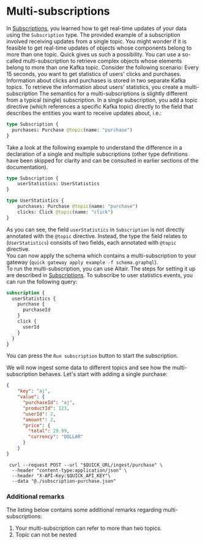 # Multi-subscriptions

In [Subscriptions](subscriptions.md), you learned
how to get real-time updates of your data
using the `Subscription` type. The provided example
of a subscription involved receiving updates from a
single topic. You might wonder if it is feasible
to get real-time updates of objects whose components belong to more
than one topic. Quick gives us such a possibility.
You can use a so-called multi-subscription to retrieve complex objects
whose elements belong to more than one Kafka topic. 
Consider the following scenario: Every 15 seconds,
you want to get statistics of users' clicks and purchases.
Information about clicks and purchases is stored in two separate Kafka topics.
To retrieve the information about users' statistics, 
you create a multi-subscription
The semantics for a multi-subscriptions is slightly different from
a typical (single) subscription.
In a single subscription, you add a topic directive (which references a specific Kafka topic)
directly to the field that describes the entities you want to receive updates about, i.e.:
```graphql title="schema.gql"
type Subscription {
  purchases: Purchase @topic(name: "purchase")
}
```
Take a look at the following example to understand the difference in a declaration of a single and multiple
subscriptions (other type definitions have been skipped for clarity and can be consulted in earlier sections of the
documentation).
```graphql title="schema.gql"
type Subscription {
    userStatistics: UserStatistics
}

type UserStatistics {
    purchases: Purchase @topic(name: "purchase")
    clicks: Click @topic(name: "click")
}
```
As you can see, the field `userStatistics` in `Subscription` is not directly annotated with the `@topic` directive.
Instead, the type the field relates to (`UserStatistics`) consists of two fields, each annotated with `@topic` 
directive.  
You can now apply the schema which contains a multi-subscription to your gateway
(`quick gateway apply example -f schema.graphql`).  
To run the multi-subscription, you can use Altair.
The steps for setting it up are described in [Subscriptions](subscriptions.md).
To subscribe to user statistics events, you can run the following query:
```graphql title="subscription.gql"
subscription {
  userStatistics {
    purchase {
      purchaseId
    }
    click {
      userId
    }
  }
}
```
You can press the `Run subscription` button to start the subscription.

We will now ingest some data to different topics and see how the multi-subscription behaves.
Let's start with adding a single purchase:
```json title="subscription-purchase.json"
{
    "key": "aj",
    "value": {
      "purchaseId": "aj",
      "productId": 123,
      "userId": 2,
      "amount": 2,
      "price": {
        "total": 29.99,
        "currency": "DOLLAR"
      }
    }
}
```
```shell
 curl --request POST --url "$QUICK_URL/ingest/purchase" \
  --header "content-type:application/json" \
  --header "X-API-Key:$QUICK_API_KEY"\
  --data "@./subscription-purchase.json"
```

### Additional remarks

The listing below contains some additional remarks regarding multi-subscriptions:
1. Your multi-subscription can refer to more than two topics.
2. Topic can not be nested
